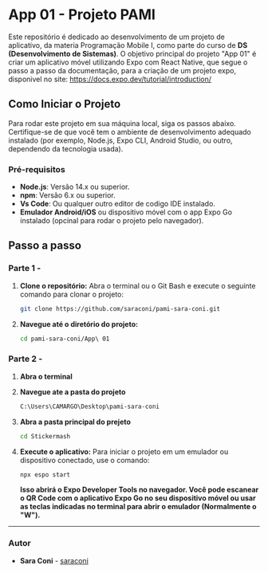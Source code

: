 # App 01 - Projeto PAMI

Este repositório é dedicado ao desenvolvimento de um projeto de aplicativo, da materia Programação Mobile I, como parte do curso de **DS (Desenvolvimento de Sistemas)**. O objetivo principal do projeto "App 01" é criar um aplicativo móvel utilizando Expo com React Native, que segue o passo a passo da documentação, para a criação de um projeto expo, disponivel no site: https://docs.expo.dev/tutorial/introduction/ 

## Como Iniciar o Projeto

Para rodar este projeto em sua máquina local, siga os passos abaixo. Certifique-se de que você tem o ambiente de desenvolvimento adequado instalado (por exemplo, Node.js, Expo CLI, Android Studio, ou outro, dependendo da tecnologia usada).

### Pré-requisitos

* **Node.js**: Versão 14.x ou superior.
* **npm**: Versão 6.x ou superior.
* **Vs Code**: Ou qualquer outro editor de codigo IDE instalado. 
* **Emulador Android/iOS** ou dispositivo móvel com o app Expo Go instalado (opcinal para rodar o projeto pelo navegador).

## Passo a passo
 ### Parte 1 - 

1.  **Clone o repositório:**
    Abra o terminal ou o Git Bash e execute o seguinte comando para clonar o projeto:
    ```bash
    git clone https://github.com/saraconi/pami-sara-coni.git
    ```

2.  **Navegue até o diretório do projeto:**
    ```bash
    cd pami-sara-coni/App\ 01
    ```
    
### Parte 2 -

1.  **Abra o terminal**

  
2.  **Navegue ate a pasta do projeto**
    ```bash
    C:\Users\CAMARGO\Desktop\pami-sara-coni
    ```
    
3.  **Abra a pasta principal do prejeto**
    ```bash
    cd Stickermash
    ```
    
5.  **Execute o aplicativo:**
    Para iniciar o projeto em um emulador ou dispositivo conectado, use o comando:
    ```bash
    npx espo start
    ```

    **Isso abrirá o Expo Developer Tools no navegador. Você pode escanear o QR Code com o aplicativo Expo Go no seu dispositivo móvel ou usar as teclas indicadas no terminal para abrir o emulador (Normalmente o "W").**

---

### Autor

* **Sara Coni** - [saraconi](https://github.com/saraconi)


